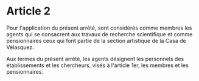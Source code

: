 # Article 2

Pour l'application du présent arrêté, sont considérés comme membres les agents qui se consacrent aux travaux de recherche scientifique et comme pensionnaires ceux qui font partie de la section artistique de la Casa de Vélasquez.

Aux termes du présent arrêté, les agents désignent les personnels des établissements et les chercheurs, visés à l'article 1er, les membres et les pensionnaires.
